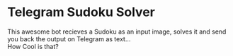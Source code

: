 # Telegram Sudoku Solver
This awesome bot recieves a Sudoku as an input image, solves it and send you back the output on Telegram as text...<br> How Cool is that?
<br>

